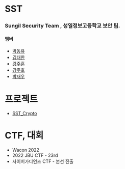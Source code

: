 # SST

### Sungil Security Team , 성일정보고등학교 보안 팀.

#### 멤버
- [박동유](https://github.com/dypar33)
- [김태한](https://github.com/gaeduck-0908)
- [강주훈](https://github.com/rkdwngns)
- [강주호](https://github.com/wngh1212)
- [박재우](https://github.com/2005Payne)

# 프로젝트
- [SST_Crypto](https://github.com/SST-Sungil-Security-Team/SST_Crypto)

# CTF, 대회
- Wacon 2022 
- 2022 JBU CTF - 23rd
- 사이버가디언즈 CTF - 본선 진출
